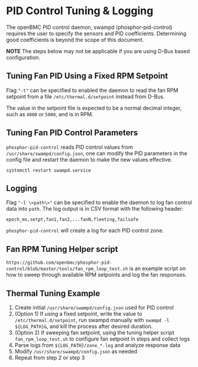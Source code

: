 # PID Control Tuning & Logging

The openBMC PID control daemon, swampd (phosphor-pid-control) requires the user
to specify the sensors and PID coefficients. Determining good coefficients is
beyond the scope of this document.

**NOTE** The steps below may not be applicable if you are using D-Bus based configuration.

## Tuning Fan PID Using a Fixed RPM Setpoint

Flag `"-t"` can be specified to enabled the daemon to read the fan RPM setpoint
from a file `/etc/thermal.d/setpoint` instead from D-Bus.

The value in the setpoint file is expected to be a normal decimal integer, such
as `4000` or `5000`, and is in RPM.

## Tuning Fan PID Control Parameters

`phosphor-pid-control` reads PID control values from
`/usr/share/swampd/config.json`, one can modify the PID parameters in the config
file and restart the daemon to make the new values effective.

```
systemctl restart swampd.service
```

## Logging

Flag `"-l \<path\>"` can be specified to enable the daemon to log fan control
data into `path`. The log output is in CSV format with the following header:

```
epoch_ms,setpt,fan1,fan2,...fanN,fleeting,failsafe
```

`phosphor-pid-control` will create a log for each PID control zone.

## Fan RPM Tuning Helper script

`https://github.com/openbmc/phosphor-pid-control/blob/master/tools/fan_rpm_loop_test.sh`
is an example script on how to sweep through available RPM setpoints and log the
fan responses.

## Thermal Tuning Example

1.  Create initial `/usr/share/swampd/config.json` used for PID control
2.  (Option 1) If using a fixed setpoint, write the value to
    `/etc/thermal.d/setpoint`, run swampd manually with `swampd -l ${LOG_PATH}&`, and kill the
    process after desired duration.
3.  (Option 2) If sweeping fan setpoint, using the tuning helper script `fan_rpm_loop_test.sh` to
    configure fan setpoint in steps and collect logs
4.  Parse logs from `${LOG_PATH}/zone_*.log` and analyze response data
6.  Modify `/usr/share/swampd/config.json` as needed
7.  Repeat from step 2 or step 3
